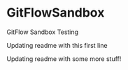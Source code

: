 GitFlowSandbox
==============

GitFlow Sandbox Testing

Updating readme with this first line

Updating readme with some more stuff!